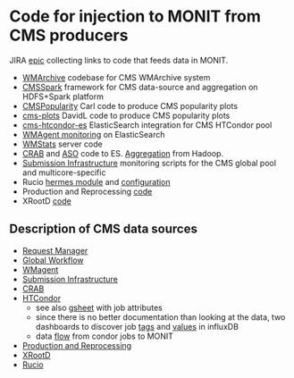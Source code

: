 # Code for injection to MONIT from CMS producers 

JIRA [epic](https://its.cern.ch/jira/browse/CMSMONIT-8) collecting links to code that feeds data in MONIT. 

- [WMArchive](https://github.com/dmwm/WMArchive) codebase for CMS WMArchive system
- [CMSSpark](https://github.com/dmwm/CMSSpark) framework for CMS data-source and aggregation on HDFS+Spark platform
- [CMSPopularity](https://github.com/dmwm/CMSPopularity/tree/master/ScrutinyPlot) Carl code to produce CMS popularity plots
- [cms-plots](https://github.com/dmwm/CMSPopularity/tree/master/PopularityPlot) DavidL code to produce CMS popularity plots
- [cms-htcondor-es](https://github.com/dmwm/cms-htcondor-es) ElasticSearch integration for CMS HTCondor pool
- [WMAgent monitoring](https://github.com/dmwm/WMCore/blob/master/src/python/WMComponent/AgentStatusWatcher/AgentStatusPoller.py) on ElasticSearch
- [WMStats](https://github.com/dmwm/WMCore/tree/master/src/python/WMCore/WMStats) server code
- [CRAB](https://github.com/dmwm/CRABServer/blob/master/scripts/Monitor/GenerateMONIT.py) and [ASO](https://github.com/dmwm/AsyncStageout/blob/master/bin/aso_metrics_ora.py) code to ES. 
[Aggregation](https://github.com/vkuznet/CMSSpark/blob/master/src/python/CMSSpark/aso_stats.py) from Hadoop.
- [Submission Infrastructure](https://gitlab.cern.ch/CMSSI/SubmissionInfrastructureMonitoring) monitoring scripts for the CMS global pool and multicore-specific
- Rucio [hermes module](https://github.com/rucio/rucio/blob/master/bin/rucio-hermes) and [configuration](https://github.com/dmwm/CMSKubernetes/tree/master/kubernetes/rucio)
- Production and Reprocessing [code](https://github.com/CMSCompOps/WorkflowWebTools/tree/master/workflowmonit)
- XRootD [code](https://github.com/opensciencegrid/xrootd-monitoring-collector)

## Description of CMS data sources

- [Request Manager](https://github.com/dmwm/WMCore/wiki/ReqMgr2-monitoring)
- [Global Workflow](https://github.com/dmwm/WMCore/wiki/Global-WorkQueue-monitoring)
- [WMagent](https://github.com/dmwm/WMCore/wiki/WMAgent-monitoring)
- [Submission Infrastructure](https://github.com/ddavila0/monitoring/blob/master/README.md)
- [CRAB](https://github.com/dmwm/CRABServer/wiki/MONIT-schema)
- [HTCondor](https://github.com/dmwm/cms-htcondor-es/blob/master/README.md)
  - see also [gsheet](https://docs.google.com/spreadsheets/d/1x73SxboZqNvpYKHmaJ9PioT3itpw4qQrTjUecnKLTi4/edit?usp=sharing) with job attributes
  - since there is no better documentation than looking at the data, two dashboards to 
discover job [tags](https://monit-grafana.cern.ch/d/PEyaT-Lmz/explore-job-attributes-influxdb-tags?orgId=11) and [values](https://monit-grafana.cern.ch/d/6rxzAaYmz/explore-job-data-influxdb?orgId=11) in influxDB
  - data [flow](https://monit-grafana.cern.ch/d/iduu-UgZz/cms-kibana?orgId=11&panelId=54&fullscreen) from condor jobs to MONIT
- [Production and Reprocessing](https://workflowwebtools.readthedocs.io/en/latest/workflowmonit.html)
- [XRootD](https://twiki.cern.ch/twiki/bin/view/Main/GenericFileMonitoring)
- [Rucio](https://github.com/dmwm/CMSRucio/wiki/Monitoring-tools)
